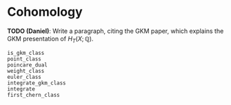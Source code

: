 # Cohomology

**TODO (Daniel)**: Write a paragraph, citing the GKM paper, which explains the GKM presentation of $H_T(X;\mathbb{Q})$.

```@docs
is_gkm_class
point_class
poincare_dual
weight_class
euler_class
integrate_gkm_class
integrate
first_chern_class
```